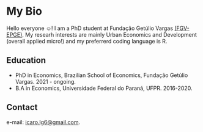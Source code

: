 # My Bio  

Hello everyone :relaxed:! I am a PhD student at Fundação Getúlio Vargas [(FGV-EPGE)](https://epge.fgv.br/). My researh interests are mainly Urban Economics and Development (overall applied micro!) and my preferrerd coding language is R.

## Education

* PhD in Economics, Brazilian School of Economics, Fundação Getúlio Vargas. 2021 - ongoing.
* B.A in Economics, Universidade Federal do Paraná, UFPR. 2016-2020.

## Contact

e-mail: [icaro.lg6@gmail.com](icaro.lg6@gmail.com).

